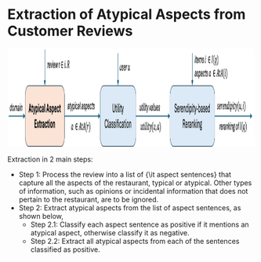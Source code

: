 # Extraction of Atypical Aspects from Customer Reviews

<p align="center">
  <img src="pipeline1.png" height="200">
</p>

Extraction in 2 main steps:
- Step 1: Process the review into a list of {\it aspect sentences} that capture all the aspects of the restaurant, typical or atypical. Other types of information, such as opinions or incidental information that does not pertain to the restaurant, are to be ignored.
- Step 2: Extract atypical aspects from the list of aspect sentences, as shown below,
    - Step 2.1: Classify each aspect sentence as positive if it mentions an atypical aspect, otherwise classify it as negative.
    - Step 2.2: Extract all atypical aspects from each of the sentences classified as positive.
